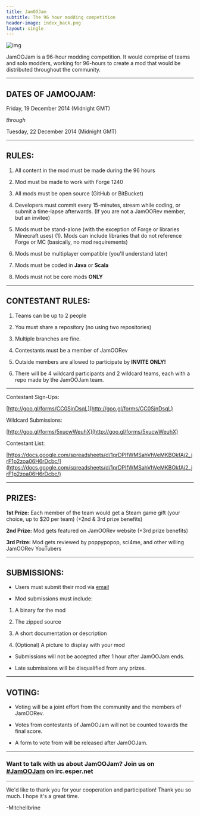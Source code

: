 ```yaml
---
title: JamOOJam
subtitle: The 96 hour modding competition
header-image: index_back.png
layout: single
---
```


![img](http://puu.sh/dj0tD/d558005df4.png)

JamOOJam is a 96-hour modding competition. It would comprise of teams and solo modders, working for 96-hours to create a mod that would be distributed throughout the community.

- - -

## DATES OF JAMOOJAM: ##

Friday, 19 December 2014 (Midnight GMT)

*through*

Tuesday, 22 December 2014 (Midnight GMT)

- - -

## RULES: ##

1. All content in the mod must be made during the 96 hours

2. Mod must be made to work with Forge 1240

3. All mods must be open source (GitHub or BitBucket)

4. Developers must commit every 15-minutes, stream while coding, or submit a time-lapse afterwards. (If you are not a JamOORev member, but an invitee)

5. Mods must be stand-alone (with the exception of Forge or libraries Minecraft uses) (1). Mods can include libraries that do not reference Forge or MC (basically, no mod requirements)

6. Mods must be multiplayer compatible (you'll understand later)

7. Mods must be coded in **Java** or **Scala**

8. Mods must not be core mods **ONLY**

- - -

## CONTESTANT RULES: ##

1. Teams can be up to 2 people

2. You must share a repository (no using two repositories)

3. Multiple branches are fine.

4. Contestants must be a member of JamOORev

5. Outside members are allowed to participate by **INVITE ONLY!**

6. There will be 4 wildcard participants and 2 wildcard teams, each with a repo made by the JamOOJam team.

- - -

Contestant Sign-Ups:

[http://goo.gl/forms/CC0SjnDsqL](http://goo.gl/forms/CC0SjnDsqL)

Wildcard Submissions:

[http://goo.gl/forms/5xucwWeuhX](http://goo.gl/forms/5xucwWeuhX)

Contestant List:

[https://docs.google.com/spreadsheets/d/1qrDPIfWMSahVhVeMKBOkfAj2_jrF1p2zoa06H6rDcbc/](https://docs.google.com/spreadsheets/d/1qrDPIfWMSahVhVeMKBOkfAj2_jrF1p2zoa06H6rDcbc/)

- - -

## PRIZES: ##

**1st Prize:** Each member of the team would get a Steam game gift (your choice, up to $20 per team) (+2nd & 3rd prize benefits)

**2nd Prize:** Mod gets featured on JamOORev website (+3rd prize benefits)

**3rd Prize:** Mod gets reviewed by poppypopop, sci4me, and other willing JamOORev YouTubers

- - -

## SUBMISSIONS: ##

- Users must submit their mod via [email](mailto:jamoojamteam@gmail.com?Subject=JamOOJam%20Alpha%20Mod%20Submission)

- Mod submissions must include:


1. A binary for the mod

2. The zipped source

3. A short documentation or description

4. (Optional) A picture to display with your mod


- Submissions will not be accepted after 1 hour after JamOOJam ends.
 
- Late submissions will be disqualified from any prizes.

- - -

## VOTING: ##

- Voting will be a joint effort from the community and the members of JamOORev.

- Votes from contestants of JamOOJam will not be counted towards the final score.

- A form to vote from will be released after JamOOJam.

- - -

### Want to talk with us about JamOOJam? Join us on [#JamOOJam](http://webchat.esper.net/?nick=&channels=JamOOJam&fg_color=39EF5B&fg_sec_color=38A7EF&bg_color=171717) on irc.esper.net

- - -

We'd like to thank you for your cooperation and participation! Thank you so much. I hope it's a great time.

-Mitchellbrine
